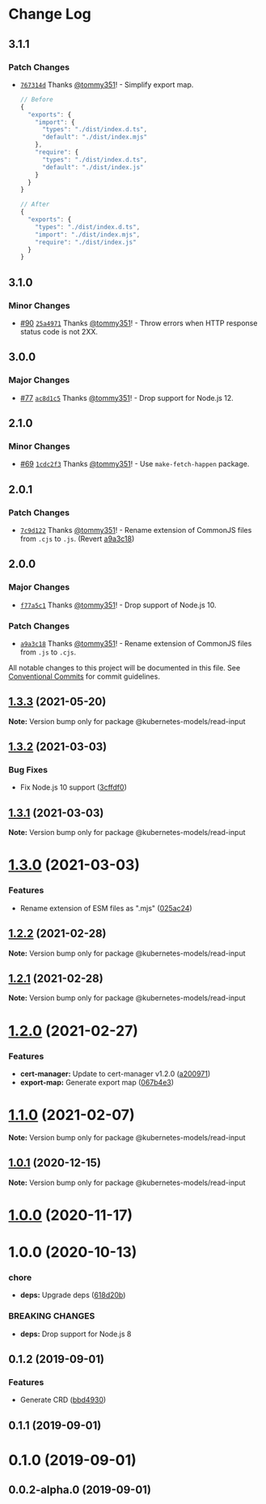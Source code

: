 # Change Log

## 3.1.1

### Patch Changes

- [`767314d`](https://github.com/tommy351/kubernetes-models-ts/commit/767314d40b2d274f66cbbcfe68c5e3ed99138c94) Thanks [@tommy351](https://github.com/tommy351)! - Simplify export map.

  ```js
  // Before
  {
    "exports": {
      "import": {
        "types": "./dist/index.d.ts",
        "default": "./dist/index.mjs"
      },
      "require": {
        "types": "./dist/index.d.ts",
        "default": "./dist/index.js"
      }
    }
  }

  // After
  {
    "exports": {
      "types": "./dist/index.d.ts",
      "import": "./dist/index.mjs",
      "require": "./dist/index.js"
    }
  }
  ```

## 3.1.0

### Minor Changes

- [#90](https://github.com/tommy351/kubernetes-models-ts/pull/90) [`25a4971`](https://github.com/tommy351/kubernetes-models-ts/commit/25a49711ae2cceffd83d67e96b313d76ad15cb00) Thanks [@tommy351](https://github.com/tommy351)! - Throw errors when HTTP response status code is not 2XX.

## 3.0.0

### Major Changes

- [#77](https://github.com/tommy351/kubernetes-models-ts/pull/77) [`ac8d1c5`](https://github.com/tommy351/kubernetes-models-ts/commit/ac8d1c5e5e6190556419aa97229d1d6468482b58) Thanks [@tommy351](https://github.com/tommy351)! - Drop support for Node.js 12.

## 2.1.0

### Minor Changes

- [#69](https://github.com/tommy351/kubernetes-models-ts/pull/69) [`1cdc2f3`](https://github.com/tommy351/kubernetes-models-ts/commit/1cdc2f3375f9e2edf6e2a066e98db28a57d2b1f7) Thanks [@tommy351](https://github.com/tommy351)! - Use `make-fetch-happen` package.

## 2.0.1

### Patch Changes

- [`7c9d122`](https://github.com/tommy351/kubernetes-models-ts/commit/7c9d122689a55b644eb87b1661eb63c412302440) Thanks [@tommy351](https://github.com/tommy351)! - Rename extension of CommonJS files from `.cjs` to `.js`. (Revert [a9a3c18](https://github.com/tommy351/kubernetes-models-ts/commit/a9a3c189111b1f4c6975f1c53cde69e724c6f35b))

## 2.0.0

### Major Changes

- [`f77a5c1`](https://github.com/tommy351/kubernetes-models-ts/commit/f77a5c154b093aaaccdb74ce309076f9dedf3cc9) Thanks [@tommy351](https://github.com/tommy351)! - Drop support of Node.js 10.

### Patch Changes

- [`a9a3c18`](https://github.com/tommy351/kubernetes-models-ts/commit/a9a3c189111b1f4c6975f1c53cde69e724c6f35b) Thanks [@tommy351](https://github.com/tommy351)! - Rename extension of CommonJS files from `.js` to `.cjs`.

All notable changes to this project will be documented in this file.
See [Conventional Commits](https://conventionalcommits.org) for commit guidelines.

## [1.3.3](https://github.com/tommy351/kubernetes-models-ts/compare/@kubernetes-models/read-input@1.3.2...@kubernetes-models/read-input@1.3.3) (2021-05-20)

**Note:** Version bump only for package @kubernetes-models/read-input

## [1.3.2](https://github.com/tommy351/kubernetes-models-ts/compare/@kubernetes-models/read-input@1.3.1...@kubernetes-models/read-input@1.3.2) (2021-03-03)

### Bug Fixes

- Fix Node.js 10 support ([3cffdf0](https://github.com/tommy351/kubernetes-models-ts/commit/3cffdf0d0a0efc24fcc959d20c8bca657385488f))

## [1.3.1](https://github.com/tommy351/kubernetes-models-ts/compare/@kubernetes-models/read-input@1.3.0...@kubernetes-models/read-input@1.3.1) (2021-03-03)

**Note:** Version bump only for package @kubernetes-models/read-input

# [1.3.0](https://github.com/tommy351/kubernetes-models-ts/compare/@kubernetes-models/read-input@1.2.2...@kubernetes-models/read-input@1.3.0) (2021-03-03)

### Features

- Rename extension of ESM files as ".mjs" ([025ac24](https://github.com/tommy351/kubernetes-models-ts/commit/025ac24948a07f2d48cc3fe4d3b6329749bc5c3a))

## [1.2.2](https://github.com/tommy351/kubernetes-models-ts/compare/@kubernetes-models/read-input@1.2.1...@kubernetes-models/read-input@1.2.2) (2021-02-28)

**Note:** Version bump only for package @kubernetes-models/read-input

## [1.2.1](https://github.com/tommy351/kubernetes-models-ts/compare/@kubernetes-models/read-input@1.2.0...@kubernetes-models/read-input@1.2.1) (2021-02-28)

**Note:** Version bump only for package @kubernetes-models/read-input

# [1.2.0](https://github.com/tommy351/kubernetes-models-ts/compare/@kubernetes-models/read-input@1.1.0...@kubernetes-models/read-input@1.2.0) (2021-02-27)

### Features

- **cert-manager:** Update to cert-manager v1.2.0 ([a200971](https://github.com/tommy351/kubernetes-models-ts/commit/a200971e3f51d3faa072c98456734aec797cee81))
- **export-map:** Generate export map ([067b4e3](https://github.com/tommy351/kubernetes-models-ts/commit/067b4e303c0f662e113fc2ee65e8edf36a86c958))

# [1.1.0](https://github.com/tommy351/kubernetes-models-ts/compare/@kubernetes-models/read-input@1.0.1...@kubernetes-models/read-input@1.1.0) (2021-02-07)

**Note:** Version bump only for package @kubernetes-models/read-input

## [1.0.1](https://github.com/tommy351/kubernetes-models-ts/compare/@kubernetes-models/read-input@1.0.0...@kubernetes-models/read-input@1.0.1) (2020-12-15)

**Note:** Version bump only for package @kubernetes-models/read-input

# [1.0.0](https://github.com/tommy351/kubernetes-models-ts/compare/@kubernetes-models/read-input@1.0.0...@kubernetes-models/read-input@1.0.0) (2020-11-17)

# 1.0.0 (2020-10-13)

### chore

- **deps:** Upgrade deps ([618d20b](https://github.com/tommy351/kubernetes-models-ts/commit/618d20b202ed91ee43814aa69e08a84f21d8ae1b))

### BREAKING CHANGES

- **deps:** Drop support for Node.js 8

## 0.1.2 (2019-09-01)

### Features

- Generate CRD ([bbd4930](https://github.com/tommy351/kubernetes-models-ts/commit/bbd4930d54650175261a62a5317dc9e6909dc147))

## 0.1.1 (2019-09-01)

# 0.1.0 (2019-09-01)

## 0.0.2-alpha.0 (2019-09-01)
